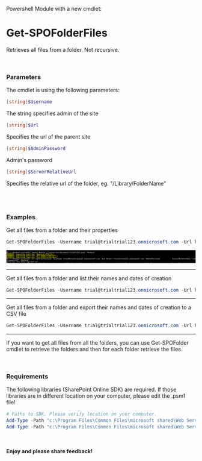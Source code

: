 Powershell Module with a new cmdlet:

 

<h1>Get-SPOFolderFiles</h1>

Retrieves all files from a folder.  Not recursive.

 
<br/>
<h3>Parameters</h3>

The cmdlet is using the following parameters:

```powershell 
[string]$Username
```
The string specifies admin of the site

```powershell
[string]$Url
```
Specifies the url of the parent site

```powershell
[string]$AdminPassword
```       
Admin's password

```powershell
[string]$ServerRelativeUrl
```
Specifies the relative url of the folder, eg. "/Library/FolderName"


<br/><br/>
<h3>Examples</h3>

Get all files from a folder and their properties
```powershell
Get-SPOFolderFiles -Username trial@trialtrial123.onmicrosoft.com -Url https://trialtrial123.sharepoint.com -AdminPassword Pass -ServerRelativeUrl "/chc1/fff" 
```

  <img src="../Module for checking in and checking out the files/Filefile1.PNG" width="850">



--- 
Get all files from a folder and list their names and dates of creation
```powershell
Get-SPOFolderFiles -Username trial@trialtrial123.onmicrosoft.com -Url https://trialtrial123.sharepoint.com -AdminPassword Pass -ServerRelativeUrl "/chc1/fff" | select name, timecreated
```


 

 

 
---
Get all files from a folder and export their names and dates of creation to a CSV file
```powershell
Get-SPOFolderFiles -Username trial@trialtrial123.onmicrosoft.com -Url https://trialtrial123.sharepoint.com -AdminPassword Pass -ServerRelativeUrl "/chc1/fff" | select name, timecreated | export-csv c:\filename.csv
```
 



 

 

 

 
---
If you want to get all files from all the folders, you can use Get-SPOFolder cmdlet to retrieve the folders and then for each folder retrieve the files.

 

 

 
<br/>
<h3>Requirements</h3>

 

The following libraries (SharePoint Online SDK) are required. If those libraries are in different location on your computer, please edit the .psm1 file!

 

```powershell
# Paths to SDK. Please verify location on your computer.    
Add-Type -Path "c:\Program Files\Common Files\microsoft shared\Web Server Extensions\16\ISAPI\Microsoft.SharePoint.Client.dll"     
Add-Type -Path "c:\Program Files\Common Files\microsoft shared\Web Server Extensions\16\ISAPI\Microsoft.SharePoint.Client.Runtime.dll"  ```
```


 

 

<br/><br/>
<b>Enjoy and please share feedback!</b>
